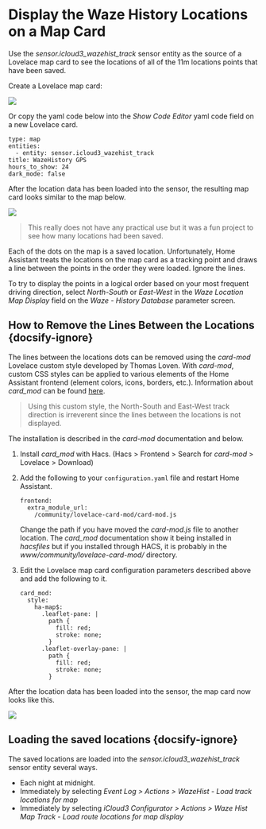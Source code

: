 # Display the Waze History Locations on a Map Card

Use the *sensor.icloud3_wazehist_track* sensor entity as the source of a Lovelace map card to see the locations of all of the 11m locations points that have been saved. 

Create a Lovelace map card:

![](../images/wazehist-map-card-setup.png)

Or copy the yaml code below into the *Show Code Editor* yaml code field on a new Lovelace card.

```type:yaml
type: map
entities:
  - entity: sensor.icloud3_wazehist_track
title: WazeHistory GPS
hours_to_show: 24
dark_mode: false
```

After the location data has been loaded into the sensor, the resulting map card looks similar to the map below. 

![](..\images\wazehist-map.png)

> This really does not have any practical use but it was a fun project to see how many locations had been saved.

Each of the dots on the map is a saved location. Unfortunately, Home Assistant treats the locations on the map card as a tracking point and draws a line between the points in the order they were loaded. Ignore the lines.

To try to display the points in a logical order based on your most frequent driving direction, select *North-South* or *East-West* in the *Waze Location Map Display* field on the *Waze - History Database* parameter screen.



## How to Remove the Lines Between the Locations  {docsify-ignore}

The lines between the locations dots can be removed using the *card-mod* Lovelace custom style developed by Thomas Loven. With *card-mod*, custom CSS styles can be applied to various elements of the Home Assistant frontend (element colors, icons, borders, etc.). Information about *card_mod* can be found [here](https://github.com/thomasloven/lovelace-card-mod/blob/master/README.md).

> Using this custom style, the North-South and East-West track direction is irreverent since the lines between the locations is not displayed.

The installation is described in the *card-mod* documentation and below.

1. Install *card_mod* with Hacs. (Hacs > Frontend > Search for *card-mod* > Lovelace > Download)

2. Add the following to your `configuration.yaml` file and restart Home Assistant.

   ```
   frontend:
     extra_module_url:
       /community/lovelace-card-mod/card-mod.js
   ```

   Change the path if you have moved the *card-mod.js* file to another location. The *card_mod* documentation show it being installed in *hacsfiles* but if you installed through HACS, it is probably in the *www/community/lovelace-card-mod/* directory. 

3. Edit the Lovelace map card configuration parameters described above and add the following to it. 

   ```type:yaml
   card_mod:
     style:
       ha-map$:
         .leaflet-pane: |
           path {
             fill: red;
             stroke: none;
           }
         .leaflet-overlay-pane: |
           path {
             fill: red;
             stroke: none;
           }
   ```


After the location data has been loaded into the sensor, the map card now looks like this.

![](..\images\wazehist-map-dots-only.png)



## Loading the saved locations  {docsify-ignore}

The saved locations are loaded into the *sensor.icloud3_wazehist_track* sensor entity several ways.

- Each night at midnight.
- Immediately by selecting *Event Log > Actions > WazeHist - Load track locations for map*
- Immediately by selecting *iCloud3 Configurator > Actions > Waze Hist Map Track - Load route locations for map display*

